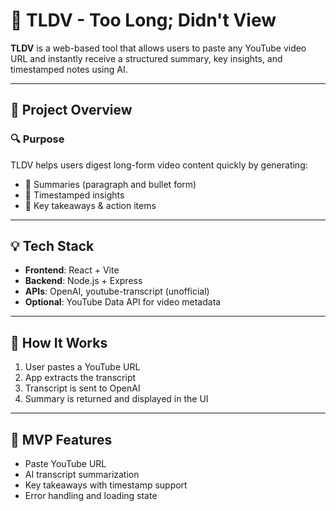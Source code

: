 # 📘 TLDV - Too Long; Didn't View

**TLDV** is a web-based tool that allows users to paste any YouTube video URL and instantly receive a structured summary, key insights, and timestamped notes using AI.

---

## 🚀 Project Overview

### 🔍 Purpose
TLDV helps users digest long-form video content quickly by generating:
- 🧠 Summaries (paragraph and bullet form)
- 📌 Timestamped insights
- 📝 Key takeaways & action items

---

## 💡 Tech Stack
- **Frontend**: React + Vite
- **Backend**: Node.js + Express
- **APIs**: OpenAI, youtube-transcript (unofficial)
- **Optional**: YouTube Data API for video metadata

---

## 🧩 How It Works
1. User pastes a YouTube URL
2. App extracts the transcript
3. Transcript is sent to OpenAI
4. Summary is returned and displayed in the UI

---

## 📄 MVP Features
- Paste YouTube URL
- AI transcript summarization
- Key takeaways with timestamp support
- Error handling and loading state
